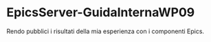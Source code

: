 # EpicsServer-GuidaInternaWP09
Rendo pubblici i risultati della mia esperienza con i componenti Epics.
